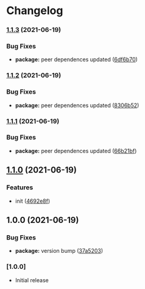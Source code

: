 # Changelog

### [1.1.3](https://github.com/JakubBlunar/react-eventr/compare/v1.1.2...v1.1.3) (2021-06-19)


### Bug Fixes

* **package:** peer dependences updated ([6df6b70](https://github.com/JakubBlunar/react-eventr/commit/6df6b7047c13d48a0116e2ff247910383bad965d))

### [1.1.2](https://github.com/JakubBlunar/react-eventr/compare/v1.1.1...v1.1.2) (2021-06-19)


### Bug Fixes

* **package:** peer dependences updated ([8306b52](https://github.com/JakubBlunar/react-eventr/commit/8306b52feda29ca0bd971eeb62c4e4d5493d5f91))

### [1.1.1](https://github.com/JakubBlunar/react-eventr/compare/v1.1.0...v1.1.1) (2021-06-19)


### Bug Fixes

* **package:** peer dependences updated ([66b21bf](https://github.com/JakubBlunar/react-eventr/commit/66b21bf0958c81408be2372afbf5573954144bb1))

## [1.1.0](https://github.com/JakubBlunar/react-eventr/compare/v1.0.0...v1.1.0) (2021-06-19)


### Features

* init ([4692e8f](https://github.com/JakubBlunar/react-eventr/commit/4692e8f1065fe31ad2e8c7014ea65ab87ad89f27))

## 1.0.0 (2021-06-19)


### Bug Fixes

* **package:** version bump ([37a5203](https://github.com/JakubBlunar/react-eventr/commit/37a5203b4ff89d5f8cba5ceb7354f2b308e035ab))

### [1.0.0]

- Initial release
